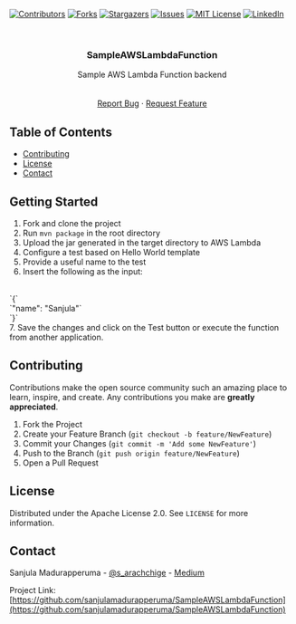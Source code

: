 <!-- Project SampleAWSLambdaFunction -->
<!--
*** This README uses markdown "reference style" links for readability.
*** Reference links are enclosed in brackets [ ] instead of parentheses ( ).
*** See the bottom of this document for the declaration of the reference variables
*** for contributors-url, forks-url, etc. This is an optional, concise syntax you may use.
*** https://www.markdownguide.org/basic-syntax/#reference-style-links
-->

[![Contributors][contributors-shield]][contributors-url]
[![Forks][forks-shield]][forks-url]
[![Stargazers][stars-shield]][stars-url]
[![Issues][issues-shield]][issues-url]
[![MIT License][license-shield]][license-url]
[![LinkedIn][linkedin-shield]][linkedin-url]

<!-- PROJECT LOGO -->
<br />
<p align="center">
<!--
  <a href="https://github.com/sanjulamadurapperuma/SampleAWSLambdaFunction">
    <img src="images/logo.png" alt="Logo" width="120" height="120">
  </a>
-->

  <h3 align="center">SampleAWSLambdaFunction</h3>

  <p align="center">
    Sample AWS Lambda Function backend
    <br />
    <!--<a href=""><strong>Explore the docs »</strong></a>-->
    <br />
    <br />
    <!--<a href="https://github.com/sanjulamadurapperuma/SampleAWSLambdaFunction">View Demo</a>-->
    <a href="https://github.com/sanjulamadurapperuma/SampleAWSLambdaFunction/issues">Report Bug</a>
    ·
    <a href="https://github.com/sanjulamadurapperuma/SampleAWSLambdaFunction/issues">Request Feature</a>
  </p>
</p>

<!-- TABLE OF CONTENTS -->

## Table of Contents
<!--
- [About the Project](#about-the-project)
-->
- [Contributing](#contributing)
- [License](#license)
- [Contact](#contact)

<!-- ABOUT THE PROJECT -->

<!--
## About The Project
-->

<!--
[![Product Name Screen Shot][product-screenshot]](https://example.com)
-->

<!--
A project to analyze the tags present in StackOverflow and find out the trends and
patterns associated with them. In addition to that, predicting future trends using Machine
Learning.
-->

## Getting Started

1. Fork and clone the project
2. Run `mvn package` in the root directory
3. Upload the jar generated in the target directory to AWS Lambda
4. Configure a test based on Hello World template
5. Provide a useful name to the test
6. Insert the following as the input:
<br/>
`{`<br/>
    `"name": "Sanjula"`<br/>
 `}`<br/>
7. Save the changes and click on the Test button or execute the function from another application.

<!-- CONTRIBUTING -->

## Contributing

Contributions make the open source community such an amazing place to learn, inspire, and create. Any contributions you make are **greatly appreciated**.

1. Fork the Project
2. Create your Feature Branch (`git checkout -b feature/NewFeature`)
3. Commit your Changes (`git commit -m 'Add some NewFeature'`)
4. Push to the Branch (`git push origin feature/NewFeature`)
5. Open a Pull Request

<!-- LICENSE -->

## License

Distributed under the Apache License 2.0. See `LICENSE` for more information.

<!-- CONTACT -->

## Contact

Sanjula Madurapperuma - [@s_arachchige](https://twitter.com/s_arachchige) - [Medium](https://medium.com/@sanjulamadurapperuma)

Project Link: [https://github.com/sanjulamadurapperuma/SampleAWSLambdaFunction](https://github.com/sanjulamadurapperuma/SampleAWSLambdaFunction)

<!-- MARKDOWN LINKS & IMAGES -->

[contributors-shield]: https://img.shields.io/github/contributors/sanjulamadurapperuma/SampleAWSLambdaFunction.svg?style=flat-square
[contributors-url]: https://github.com/sanjulamadurapperuma/SampleAWSLambdaFunction/graphs/contributors
[forks-shield]: https://img.shields.io/github/forks/sanjulamadurapperuma/SampleAWSLambdaFunction.svg?style=flat-square
[forks-url]: https://github.com/sanjulamadurapperuma/SampleAWSLambdaFunction/network/members
[stars-shield]: https://img.shields.io/github/stars/sanjulamadurapperuma/SampleAWSLambdaFunction.svg?style=flat-square
[stars-url]: https://github.com/sanjulamadurapperuma/SampleAWSLambdaFunction/stargazers
[issues-shield]: https://img.shields.io/github/issues/sanjulamadurapperuma/SampleAWSLambdaFunction.svg?style=flat-square
[issues-url]: https://github.com/sanjulamadurapperuma/SampleAWSLambdaFunction/issues
[license-shield]: https://img.shields.io/github/license/sanjulamadurapperuma/SampleAWSLambdaFunction.svg?style=flat-square
[license-url]: https://github.com/sanjulamadurapperuma/SampleAWSLambdaFunction/blob/master/LICENSE.txt
[linkedin-shield]: https://img.shields.io/badge/-LinkedIn-black.svg?style=flat-square&logo=linkedin&colorB=555
[linkedin-url]: https://www.linkedin.com/in/sanjula-madurapperuma/
